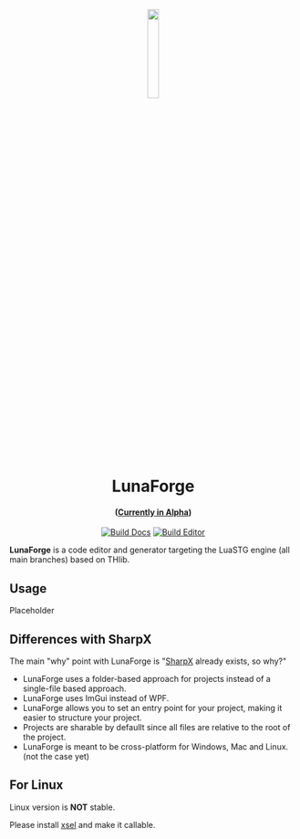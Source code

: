 <p align="center" width="50%">
    <img width="20%" src="https://raw.githubusercontent.com/RulHolos/LunaForge/main/LunaForge/Images/Icon.png">
</p><h1 align="center">LunaForge</h1>
<h4 align="center">

([Currently in Alpha](https://github.com/RulHolos/LunaForge/releases))

</h4>

<div align="center">
    
[![Build Docs](https://github.com/RulHolos/LunaForge/actions/workflows/docfx-build-publish.yml/badge.svg)](https://github.com/AtaeKurri/LunaForge/actions/workflows/docfx-build-publish.yml)
[![Build Editor](https://github.com/RulHolos/LunaForge/actions/workflows/build.yml/badge.svg)](https://github.com/RulHolos/LunaForge/actions/workflows/build.yml)

</div>

**LunaForge** is a code editor and generator targeting the LuaSTG engine (all main branches) based on THlib.

## Usage

Placeholder

## Differences with SharpX

The main "why" point with LunaForge is "[SharpX](https://github.com/Sharp-X-Team/LuaSTG-Editor-Sharp-X) already exists, so why?"
- LunaForge uses a folder-based approach for projects instead of a single-file based approach.
- LunaForge uses ImGui instead of WPF.
- LunaForge allows you to set an entry point for your project, making it easier to structure your project.
- Projects are sharable by defaullt since all files are relative to the root of the project.
- LunaForge is meant to be cross-platform for Windows, Mac and Linux. (not the case yet)

## For Linux

Linux version is **NOT** stable.

Please install [xsel](https://github.com/kfish/xsel) and make it callable.